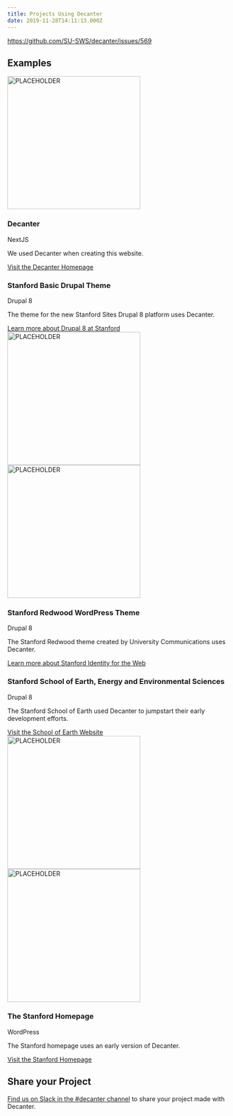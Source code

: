 ```yaml
---
title: Projects Using Decanter
date: 2019-11-28T14:11:13.000Z
---
```

https://github.com/SU-SWS/decanter/issues/569
<h2>Examples</h2>
<section class="section fullwidth wide-content padding-vertical-md"> 
<img src="https://decanter.stanford.edu/kss-assets/ui-components.png" alt="PLACEHOLDER" width=300px>
<div class="su-card su-card--horizontal su-card--minimal">
<div class="class="su-card__contents">   
        <h3>Decanter</h3>
<span class=".su-caption">NextJS</span>
        <p>We used Decanter when creating this website.</p>
        <a href="/" class="su-link su-link--action">Visit the Decanter Homepage</a>
</div>
</div>
    </section>

<section class="section fullwidth wide-content padding-vertical-md"> 
<div class="su-card su-card--horizontal su-card--minimal">
<div class="class="su-card__contents">    
        <h3>Stanford Basic Drupal Theme</h3>
<span class=".su-caption">Drupal 8</span>
        <p>The theme for the new Stanford Sites Drupal 8 platform uses Decanter.</p>
        <a href="https://uit.stanford.edu/sws/drupal-projects" class="su-link su-link--action">Learn more about Drupal 8 at Stanford</a>
</div>
<img src="https://decanter.stanford.edu/kss-assets/ui-components.png" alt="PLACEHOLDER" width=300px>
</div>
    </section>

<section class="section fullwidth wide-content padding-vertical-md"> 
<img src="https://decanter.stanford.edu/kss-assets/ui-components.png" alt="PLACEHOLDER" width=300px>
<div class="class="su-card__contents">    
        <h3>Stanford Redwood WordPress Theme</h3>
<span class=".su-caption">Drupal 8</span>
        <p>The Stanford Redwood theme created by University Communications uses Decanter.</p>
        <a href="https://identity.stanford.edu" class="su-link su-link--action">Learn more about Stanford Identity for the Web</a>
</div>
</div>
    </section>

<section class="section fullwidth wide-content padding-vertical-md">  
<div class="class="su-card__contents">   
        <h3>Stanford School of Earth, Energy and Environmental Sciences</h3>
<span class=".su-caption">Drupal 8</span>
        <p>The Stanford School of Earth used Decanter to jumpstart their early development efforts.</p>
        <a href="https://earth.stanford.edu" class="su-link su-link--action">Visit the School of Earth Website</a>
</div>
<img src="https://decanter.stanford.edu/kss-assets/ui-components.png" alt="PLACEHOLDER" width=300px>
</div>
    </section>

<section class="section fullwidth wide-content padding-vertical-md">
<img src="https://decanter.stanford.edu/kss-assets/ui-components.png" alt="PLACEHOLDER" width=300px>
<div class="class="su-card__contents">     
        <h3>The Stanford Homepage</h3>
<span class=".su-caption">WordPress</span>
        <p>The Stanford homepage uses an early version of Decanter.</p>
        <a href="https://www.stanford.edu" class="su-link su-link--action">Visit the Stanford Homepage</a>
</div>
</div>
    </section>

<h2>Share your Project</h2>
<a href="https://stanfordwebservices.slack.com/archives/C9SL2179B">Find us on Slack in the #decanter channel</a> to share your project made with Decanter.
